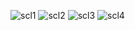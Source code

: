 
![scl1](https://github.com/shahriar00/SchoolManagementSystem/assets/70763173/bfa5e3b1-b092-440a-a2f4-3ce3a0d6be4f)
![scl2](https://github.com/shahriar00/SchoolManagementSystem/assets/70763173/1f064cb5-6e21-48c5-ae77-abfd70fe9f4b)
![scl3](https://github.com/shahriar00/SchoolManagementSystem/assets/70763173/fd3cb8bd-f69f-4f11-b5cd-1cbabd75f188)
![scl4](https://github.com/shahriar00/SchoolManagementSystem/assets/70763173/3450ef6e-9bc1-4e3f-99ce-249e9ce6900c)
